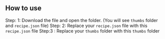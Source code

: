 ## How to use

Step: 1: Download the file and open the folder. (You will see `thumbs` folder and `recipe.json` file)
Step: 2: Replace your `recipe.json` file with this `recipe.json` file
Step:3 : Replace your `thumbs` folder with this `thumbs` folder
